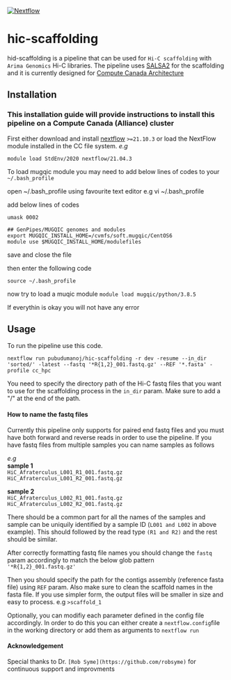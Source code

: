 [![Nextflow](https://img.shields.io/badge/nextflow%20DSL2-%E2%89%A521.10.3-23aa62.svg?labelColor=000000)](https://www.nextflow.io/)

# hic-scaffolding
hid-scaffolding is a pipeline that can be used for `Hi-C scaffolding` with `Arima Genomics` Hi-C libraries. The pipeline uses [SALSA2](https://github.com/marbl/SALSA) for the scaffolding and it is currently designed for [Compute Canada Architecture](https://status.computecanada.ca/)

## Installation

### This installation guide will provide instructions to install this pipeline on a Compute Canada (Alliance) cluster

First either download and install [nextflow](https://www.nextflow.io/docs/latest/getstarted.html) `>=21.10.3` or load the NextFlow module installed in the CC file system.
_e.g_ 
```
module load StdEnv/2020 nextflow/21.04.3
```

To load mugqic module you may need to add below lines of codes to your `~/.bash_profile`

open ~/.bash_profile using favourite text editor
e.g vi ~/.bash_profile

add below lines of codes
```
umask 0002
 
## GenPipes/MUGQIC genomes and modules
export MUGQIC_INSTALL_HOME=/cvmfs/soft.mugqic/CentOS6
module use $MUGQIC_INSTALL_HOME/modulefiles
```
save and close the file

then enter the following code

```
source ~/.bash_profile
```
now try to load a muqic module
`module load mugqic/python/3.8.5`

If everythin is okay you will not have any error

## Usage

To run the pipeline use this code.

```
nextflow run pubudumanoj/hic-scaffolding -r dev -resume --in_dir 'sorted/' -latest --fastq '*R{1,2}_001.fastq.gz' --REF '*.fasta' -profile cc_hpc
```
You need to specify the directory path of the Hi-C fastq files that you want to use for the scaffolding process in the `in_dir` param. Make sure to add a "/" at the end of the path.

#### How to name the fastq files

Currently this pipeline only supports for paired end fastq files and you must have both forward and reverse reads in order to use the pipeline. If you have fastq files from multiple samples you can name samples as follows

_e.g_ <br />
**sample 1** <br />
`HiC_Afraterculus_L001_R1_001.fastq.gz`  <br />
`HiC_Afraterculus_L001_R2_001.fastq.gz`

**sample 2** <br />
`HiC_Afraterculus_L002_R1_001.fastq.gz`  <br />
`HiC_Afraterculus_L002_R2_001.fastq.gz`

There should be a common part for all the names of the samples and sample can be uniquily identified by a sample ID (`L001 and L002` in above example). This should followed by the read type `(R1 and R2)` and the rest should be similar.

After correctly formatting fastq file names you should change the `fastq` param accordingly to match the below glob pattern <br />
`'*R{1,2}_001.fastq.gz'`

Then you should specify the path for the contigs assembly (reference fasta file) using `REF` param. Also make sure to clean the scaffold names in the fasta file. If you use simpler form, the output files will be smaller in size and easy to process.
e.g
`>scaffold_1`

Optionally, you can modifiy each parameter defined in the config file accordingly. In order to do this you can either create a `nextflow.config`file in the working directory or add them as arguments to `nextflow run`
#### Acknowledgement

Special thanks to Dr. `[Rob Syme](https://github.com/robsyme)` for continuous support and improvments
